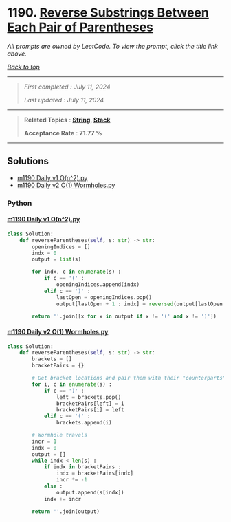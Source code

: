 # 1190. [Reverse Substrings Between Each Pair of Parentheses](<https://leetcode.com/problems/reverse-substrings-between-each-pair-of-parentheses>)

*All prompts are owned by LeetCode. To view the prompt, click the title link above.*

*[Back to top](<../README.md>)*

------

> *First completed : July 11, 2024*
>
> *Last updated : July 11, 2024*

------

> **Related Topics** : **[String](<by_topic/String.md>), [Stack](<by_topic/Stack.md>)**
>
> **Acceptance Rate** : **71.77 %**

------

## Solutions

- [m1190 Daily v1 O(n^2).py](<../my-submissions/m1190 Daily v1 O(n^2).py>)
- [m1190 Daily v2 O(1) Wormholes.py](<../my-submissions/m1190 Daily v2 O(1) Wormholes.py>)
### Python
#### [m1190 Daily v1 O(n^2).py](<../my-submissions/m1190 Daily v1 O(n^2).py>)
```Python
class Solution:
    def reverseParentheses(self, s: str) -> str:
        openingIndices = []
        indx = 0
        output = list(s)

        for indx, c in enumerate(s) :
            if c == '(' :
                openingIndices.append(indx)
            elif c == ')' :
                lastOpen = openingIndices.pop()
                output[lastOpen + 1 : indx] = reversed(output[lastOpen + 1 : indx])

        return ''.join([x for x in output if x != '(' and x != ')'])
```

#### [m1190 Daily v2 O(1) Wormholes.py](<../my-submissions/m1190 Daily v2 O(1) Wormholes.py>)
```Python
class Solution:
    def reverseParentheses(self, s: str) -> str:
        brackets = []
        bracketPairs = {}

        # Get bracket locations and pair them with their "counterparts"
        for i, c in enumerate(s) :
            if c == ')' :
                left = brackets.pop()
                bracketPairs[left] = i
                bracketPairs[i] = left
            elif c == '(' :
                brackets.append(i)

        # Wormhole travels
        incr = 1
        indx = 0
        output = []
        while indx < len(s) :
            if indx in bracketPairs :
                indx = bracketPairs[indx]
                incr *= -1
            else :
                output.append(s[indx])
            indx += incr

        return ''.join(output)
```


